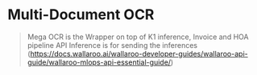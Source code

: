 # Multi-Document OCR 

> Mega OCR is the Wrapper on top of K1 inference, Invoice and HOA pipeline
> API Inference is for sending the inferences (https://docs.wallaroo.ai/wallaroo-developer-guides/wallaroo-api-guide/wallaroo-mlops-api-essential-guide/)
